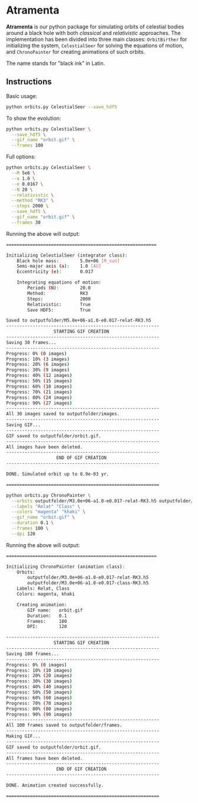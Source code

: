 # Atramenta                                                                         

**Atramenta** is our python package for simulating orbits of celestial bodies around a black hole with both *classical* and *relativistic* approaches. The implementation has been  divided into three main classes: `OrbitBirther` for initializing the system, `CelestialSeer` for solving the equations of motion, and `ChronoPainter` for creating animations of such orbits.

The name stands for "black ink" in Latin.

## Instructions

Basic usage: 

```sh
python orbits.py CelestialSeer --save_hdf5
```

To show the evolution:

```sh
python orbits.py CelestialSeer \
  --save_hdf5 \
  --gif_name "orbit.gif" \
  --frames 100
```

Full options:

```sh
python orbits.py CelestialSeer \
  --M 5e6 \
  --a 1.0 \
  --e 0.0167 \
  --N 20 \
  --relativistic \
  --method "RK3" \
  --steps 2000 \
  --save_hdf5 \
  --gif_name "orbit.gif" \
  --frames 30

```
Running the above will output:
```sh
=========================================================

Initializing CelestialSeer (integrator class):
    Black hole mass:        5.0e+06 [M_sun]
    Semi-major axis (a):    1.0 [AU]
    Eccentricity (e):       0.017

    Integrating equations of motion:
        Periods (N):        20.0
        Method:             RK3
        Steps:              2000
        Relativistic:       True
        Save HDF5:          True

Saved to outputfolder/M5.0e+06-a1.0-e0.017-relat-RK3.h5
----------------------------------------------------------
                  STARTING GIF CREATION
----------------------------------------------------------
Saving 30 frames...
----------------------------------------------------------
Progress: 0% (0 images)
Progress: 10% (3 images)
Progress: 20% (6 images)
Progress: 30% (9 images)
Progress: 40% (12 images)
Progress: 50% (15 images)
Progress: 60% (18 images)
Progress: 70% (21 images)
Progress: 80% (24 images)
Progress: 90% (27 images)
----------------------------------------------------------
All 30 images saved to outputfolder/images.
----------------------------------------------------------
Saving GIF...
----------------------------------------------------------
GIF saved to outputfolder/orbit.gif.
----------------------------------------------------------
All images have been deleted.
----------------------------------------------------------
                   END OF GIF CREATION
----------------------------------------------------------

DONE. Simulated orbit up to 8.9e-03 yr.

==========================================================
```

```sh
python orbits.py ChronoPainter \
  --orbits outputfolder/M3.0e+06-a1.0-e0.017-relat-RK3.h5 outputfolder/M3.0e+06-a1.0-e0.017-class-RK3.h5 \
  --labels "Relat" "Class" \
  --colors "magenta" "khaki" \
  --gif_name "orbit.gif" \
  --duration 0.1 \
  --frames 100 \
  --dpi 120
```
Running the above will output:
```sh
=========================================================

Initializing ChronoPainter (animation class):
    Orbits: 
        outputfolder/M3.0e+06-a1.0-e0.017-relat-RK3.h5
        outputfolder/M3.0e+06-a1.0-e0.017-class-RK3.h5
    Labels: Relat, Class
    Colors: magenta, khaki

    Creating animation:
        GIF name:   orbit.gif
        Duration:   0.1
        Frames:     100
        DPI:        120

----------------------------------------------------------
                  STARTING GIF CREATION
----------------------------------------------------------
Saving 100 frames...
----------------------------------------------------------
Progress: 0% (0 images)
Progress: 10% (10 images)
Progress: 20% (20 images)
Progress: 30% (30 images)
Progress: 40% (40 images)
Progress: 50% (50 images)
Progress: 60% (60 images)
Progress: 70% (70 images)
Progress: 80% (80 images)
Progress: 90% (90 images)
----------------------------------------------------------
All 100 frames saved to outputfolder/frames.
----------------------------------------------------------
Making GIF...
----------------------------------------------------------
GIF saved to outputfolder/orbit.gif.
----------------------------------------------------------
All frames have been deleted.
----------------------------------------------------------
                   END OF GIF CREATION
----------------------------------------------------------

DONE. Animation created successfully.

==========================================================
```